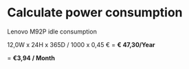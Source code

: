 # Calculate power consumption

Lenovo M92P idle consumption

12,0W x 24H x 365D / 1000 x 0,45 € = **€ 47,30/Year**

= **€3,94 / Month**